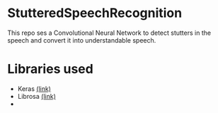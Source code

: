 # StutteredSpeechRecognition
This repo ses a Convolutional Neural Network to detect stutters in the speech and convert it into understandable speech.

# Libraries used
- Keras [(link)](https://keras.io/getting_started/)
- Librosa [(link)](https://librosa.org/doc/latest/index.html)
-
